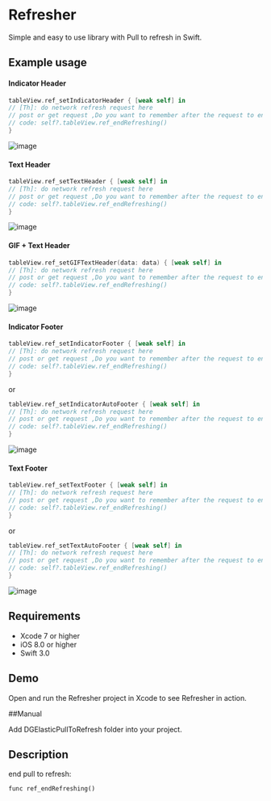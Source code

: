# Refresher
Simple and easy to use library with Pull to refresh in Swift.


## Example usage

#### Indicator Header

```swift
tableView.ref_setIndicatorHeader { [weak self] in
// [Th]: do network refresh request here
// post or get request ,Do you want to remember after the request to end the refresh
// code: self?.tableView.ref_endRefreshing()
}
```
![image](https://github.com/pengpengCoder/Refresher/blob/master/Screenshots/indicator_header.gif)

#### Text Header

```swift
tableView.ref_setTextHeader { [weak self] in
// [Th]: do network refresh request here
// post or get request ,Do you want to remember after the request to end the refresh
// code: self?.tableView.ref_endRefreshing()
}
```

![image](https://github.com/pengpengCoder/Refresher/blob/master/Screenshots/indicatorText_header.gif)



#### GIF + Text Header

```swift
tableView.ref_setGIFTextHeader(data: data) { [weak self] in
// [Th]: do network refresh request here
// post or get request ,Do you want to remember after the request to end the refresh
// code: self?.tableView.ref_endRefreshing()
}
```

![image](https://github.com/pengpengCoder/Refresher/blob/master/Screenshots/indicatorImage_header.gif)




#### Indicator Footer

```swift
tableView.ref_setIndicatorFooter { [weak self] in
// [Th]: do network refresh request here
// post or get request ,Do you want to remember after the request to end the refresh
// code: self?.tableView.ref_endRefreshing()
}
```

or

```swift
tableView.ref_setIndicatorAutoFooter { [weak self] in
// [Th]: do network refresh request here
// post or get request ,Do you want to remember after the request to end the refresh
// code: self?.tableView.ref_endRefreshing()
}
```
![image](https://github.com/pengpengCoder/Refresher/blob/master/Screenshots/indicator_footer.gif)



#### Text Footer

```swift
tableView.ref_setTextFooter { [weak self] in
// [Th]: do network refresh request here
// post or get request ,Do you want to remember after the request to end the refresh
// code: self?.tableView.ref_endRefreshing()
}
```

or

```swift
tableView.ref_setTextAutoFooter { [weak self] in
// [Th]: do network refresh request here
// post or get request ,Do you want to remember after the request to end the refresh
// code: self?.tableView.ref_endRefreshing()
}
```
![image](https://github.com/pengpengCoder/Refresher/blob/master/Screenshots/indicator_footer.gif)



## Requirements

* Xcode 7 or higher
* iOS 8.0 or higher
* Swift 3.0



## Demo
Open and run the Refresher project in Xcode to see Refresher in action.

##Manual

Add DGElasticPullToRefresh folder into your project.



## Description
end pull to refresh:

```
func ref_endRefreshing()
```














